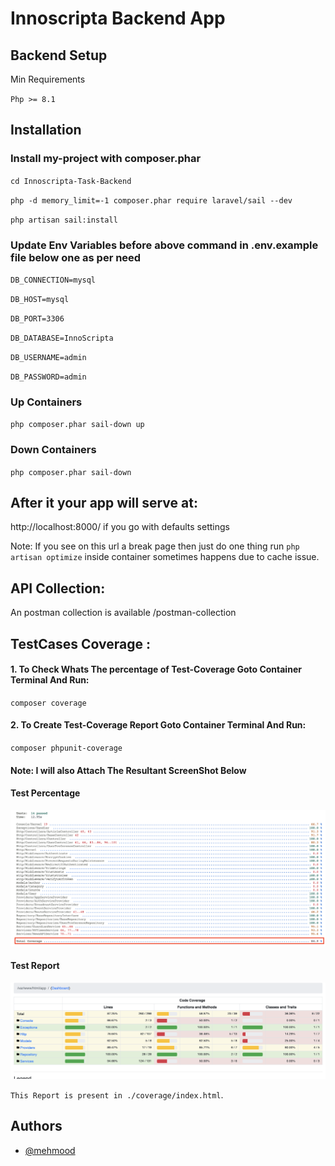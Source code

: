 
# Innoscripta Backend App

## Backend Setup

Min Requirements
 
`Php >= 8.1`

## Installation

### Install my-project with composer.phar

`cd Innoscripta-Task-Backend`

`php -d memory_limit=-1 composer.phar require laravel/sail --dev`


`php artisan sail:install `


### Update Env Variables before above command in .env.example file below one as per need

`DB_CONNECTION=mysql`

`DB_HOST=mysql`

`DB_PORT=3306`

`DB_DATABASE=InnoScripta`

`DB_USERNAME=admin`

`DB_PASSWORD=admin`

### Up Containers
`php composer.phar sail-down up`

### Down Containers
`php composer.phar sail-down`

## After it your app will serve at: 
http://localhost:8000/ if you go with defaults settings

Note: If you see on this url a break page then just do one thing run `php artisan optimize` inside container sometimes happens due to cache issue.


## API Collection: 
An postman collection is available /postman-collection

## TestCases Coverage : 

#### 1. To Check Whats The percentage of Test-Coverage Goto Container Terminal And Run:
`composer coverage`

#### 2. To Create Test-Coverage Report Goto Container Terminal And Run:
`composer phpunit-coverage`



#### Note: I will also Attach The Resultant ScreenShot Below

#### Test Percentage
![Test Results](./Test_Coverage_Percentage.png)


#### Test Report
![Test Results](./htmlReport.png)

`This Report is present in ./coverage/index.html`.

## Authors

- [@mehmood](https://mehmoodshafiq205@gmail.com)
